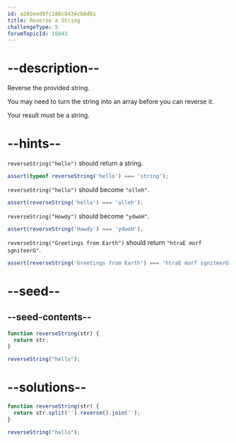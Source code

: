 ```yaml
---
id: a202eed8fc186c8434cb6d61
title: Reverse a String
challengeType: 5
forumTopicId: 16043
---
```


# --description--

Reverse the provided string.

You may need to turn the string into an array before you can reverse it.

Your result must be a string.

# --hints--

`reverseString("hello")` should return a string.

```js
assert(typeof reverseString('hello') === 'string');
```

`reverseString("hello")` should become `"olleh"`.

```js
assert(reverseString('hello') === 'olleh');
```

`reverseString("Howdy")` should become `"ydwoH"`.

```js
assert(reverseString('Howdy') === 'ydwoH');
```

`reverseString("Greetings from Earth")` should return `"htraE morf sgniteerG"`.

```js
assert(reverseString('Greetings from Earth') === 'htraE morf sgniteerG');
```

# --seed--

## --seed-contents--

```js
function reverseString(str) {
  return str;
}

reverseString("hello");
```

# --solutions--

```js
function reverseString(str) {
  return str.split('').reverse().join('');
}

reverseString("hello");
```